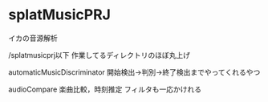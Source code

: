 # splatMusicPRJ
イカの音源解析

/splatmusicprj以下
作業してるディレクトリのほぼ丸上げ

automaticMusicDiscriminator
開始検出->判別->終了検出までやってくれるやつ

audioCompare
楽曲比較，時刻推定 フィルタも一応かけれる
